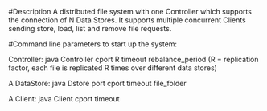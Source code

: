 #Description
A distributed file system with one Controller which supports the connection of N Data Stores. It supports multiple concurrent Clients sending store, load, list and remove file requests.

#Command line parameters to start up the system:

Controller: java Controller cport R timeout rebalance_period  (R = replication factor, each file is replicated R times over different data stores)

A DataStore: java Dstore port cport timeout file_folder

A Client: java Client cport timeout
